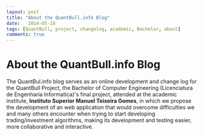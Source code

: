 ```yaml
---
layout: post
title: "About the QuantBull.info Blog"
date:   2014-05-18
tags: [QuantBull, project, changelog, academic, Bachelor, about]
comments: true
---
```


About the QuantBull.info Blog
===

The QuantBul.info blog serves as an online development and change log for the QuantBull Project, the Bachelor of Computer Engineering (Licenciatura de Engenharia Informatica)'s final project, attended at the academic institute, **Instituto Superior Manuel Teixeira Gomes**, in which we propose the development of an web application that would overcome difficulties we and many others encounter when trying to start developing trading/investment algorithms, making its development and testing easier, more collaborative and interactive.

